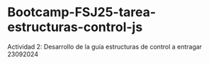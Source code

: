 # Bootcamp-FSJ25-tarea-estructuras-control-js
Actividad 2: Desarrollo de la guía estructuras de control a entragar 23092024
